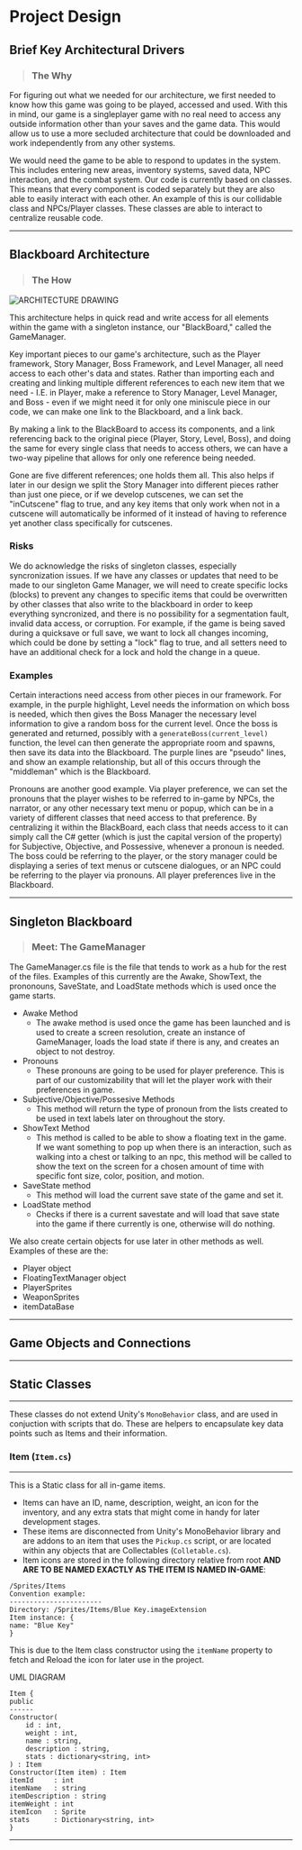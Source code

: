 # Project Design

## Brief Key Architectural Drivers
> ### The Why

For figuring out what we needed for our architecture, we first needed to know how this game was going to be played, accessed and used. With this in mind, our game is a singleplayer game with no real need to access any outside information other than your saves and the game data. This would allow us to use a more secluded architecture that could be downloaded and work independently from any other systems.

We would need the game to be able to respond to updates in the system. This includes entering new areas, inventory systems, saved data, NPC interaction, and the combat system. Our code is currently based on classes. This means that every  component is coded separately but they are also able to easily interact with each other. An example of this is our collidable class and NPCs/Player classes. These classes are able to interact to centralize reusable code.

---

## Blackboard Architecture
> ### The How

![ARCHITECTURE DRAWING](https://user-images.githubusercontent.com/90274287/161161066-57d9bf90-0e91-4b86-8368-7f872e60ff9b.png)

This architecture helps in quick read and write access for all elements within the game with a singleton instance, our "BlackBoard," called the GameManager.

Key important pieces to our game's architecture, such as the Player framework, Story Manager, Boss Framework, and Level Manager, all need access to each other's data and states. Rather than importing each and creating and linking multiple different references to each new item that we need - I.E. in Player, make a reference to Story Manager, Level Manager, and Boss - even if we might need it for only one miniscule piece in our code, we can make one link to the Blackboard, and a link back.

By making a link to the BlackBoard to access its components, and a link referencing back to the original piece (Player, Story, Level, Boss), and doing the same for every single class that needs to access others, we can have a two-way pipeline that allows for only one reference being needed.

Gone are five different references; one holds them all. This also helps if later in our design we split the Story Manager into different pieces rather than just one piece, or if we develop cutscenes, we can set the "inCutscene" flag to true, and any key items that only work when not in a cutscene will automatically be informed of it instead of having to reference yet another class specifically for cutscenes.

### Risks

We do acknowledge the risks of singleton classes, especially syncronization issues. If we have any classes or updates that need to be made to our singleton Game Manager, we will need to create specific locks (blocks) to prevent any changes to specific items that could be overwritten by other classes that also write to the blackboard in order to keep everything syncronized, and there is no possibility for a segmentation fault, invalid data access, or corruption. For example, if the game is being saved during a quicksave or full save, we want to lock all changes incoming, which could be done by setting a "lock" flag to true, and all setters need to have an additional check for a lock and hold the change in a queue.

### Examples

Certain interactions need access from other pieces in our framework. For example, in the purple highlight, Level needs the information on which boss is needed, which then gives the Boss Manager the necessary level information to give a random boss for the current level. Once the boss is generated and returned, possibly with a `generateBoss(current_level)` function, the level can then generate the appropriate room and spawns, then save its data into the Blackboard. The purple lines are "pseudo" lines, and show an example relationship, but all of this occurs through the "middleman" which is the Blackboard.

Pronouns are another good example. Via player preference, we can set the pronouns that the player wishes to be referred to in-game by NPCs, the narrator, or any other necessary text menu or popup, which can be in a variety of different classes that need access to that preference. By centralizing it within the BlackBoard, each class that needs access to it can simply call the C# getter (which is just the capital version of the property) for Subjective, Objective, and Possessive, whenever a pronoun is needed. The boss could be referring to the player, or the story manager could be displaying a series of text menus or cutscene dialogues, or an NPC could be referring to the player via pronouns. All player preferences live in the Blackboard.

---

## Singleton Blackboard
> ### Meet: The GameManager

The GameManager.cs file is the file that tends to work as a hub for the rest of the files. Examples of this currently are the Awake, ShowText, the prononouns, SaveState, and LoadState methods which is used once the game starts. 

- Awake Method
	- The awake method is used once the game has been launched and is used to create a screen resolution, create an instance of GameManager, loads the load state if there is any, and creates an object to not destroy.
- Pronouns
	- These pronouns are going to be used for player preference. This is part of our customizability that will let the player work with their preferences in game.
- Subjective/Objective/Possesive Methods
	- This method will return the type of pronoun from the lists created to be used in text labels later on throughout the story.
- ShowText Method 
	- This method is called to be able to show a floating text in the game. If we want something to pop up when there is an interaction, such as walking into a chest or talking to an npc, this method will be called to show the text on the screen for a chosen amount of time with specific font size, color, position, and motion.
- SaveState method
	- This method will load the current save state of the game and set it.
- LoadState method
	- Checks if there is a current savestate and will load that save state into the game if there currently is one, otherwise will do nothing.

We also create certain objects for use later in other methods as well. Examples of these are the:
- Player object
- FloatingTextManager object
- PlayerSprites 
- WeaponSprites 
- itemDataBase

---

## Game Objects and Connections

---

## Static Classes
---
These classes do not extend Unity's `MonoBehavior` class, and are used in conjuction with scripts that do. These are helpers to encapsulate key data points such as Items and their information.

### Item (`Item.cs`)
---
This is a Static class for all in-game items.
- Items can have an ID, name, description, weight, an icon for the inventory, and any extra stats that might come in handy for later development stages.
- These items are disconnected from Unity's MonoBehavior library and are addons to an item that uses the `Pickup.cs` script, or are located within any objects that are Collectables (`Colletable.cs`).
- Item icons are stored in the following directory relative from root **AND ARE TO BE NAMED EXACTLY AS THE ITEM IS NAMED IN-GAME**:
```
/Sprites/Items
Convention example:
-----------------------
Directory: /Sprites/Items/Blue Key.imageExtension
Item instance: {
name: "Blue Key"
}
```

This is due to the Item class constructor using the `itemName` property to fetch and Reload the icon for later use in the project.

UML DIAGRAM
```
Item {
public
------
Constructor(
	id : int,
	weight : int,
	name : string,
	description : string,
	stats : dictionary<string, int>
) : Item
Constructor(Item item) : Item
itemId     : int
itemName   : string
itemDescription : string
itemWeight : int
itemIcon   : Sprite
stats      : Dictionary<string, int>
}
```

---